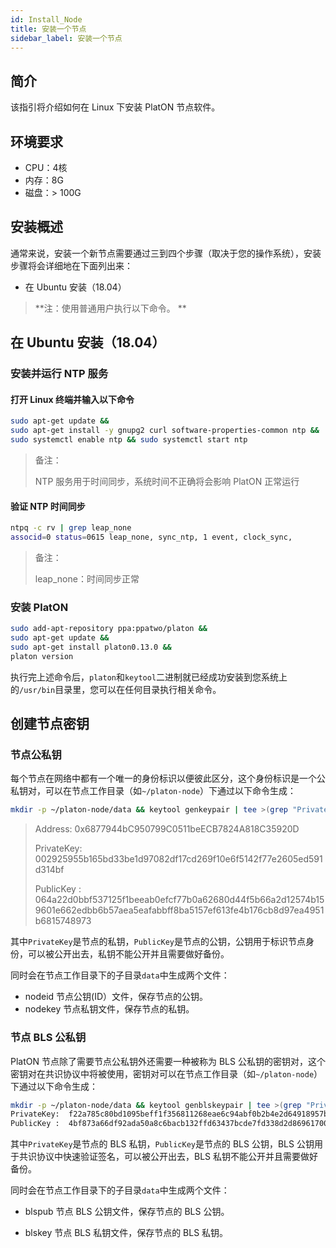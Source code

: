 ```yaml
---
id: Install_Node
title: 安装一个节点
sidebar_label: 安装一个节点
---
```


## 简介

该指引将介绍如何在 Linux 下安装 PlatON 节点软件。



## 环境要求

- CPU：4核
- 内存：8G
- 磁盘：> 100G



## 安装概述

通常来说，安装一个新节点需要通过三到四个步骤（取决于您的操作系统），安装步骤将会详细地在下面列出来：

- 在 Ubuntu 安装（18.04）

> **注：使用普通用户执行以下命令。 **


## 在 Ubuntu 安装（18.04）

### 安装并运行 NTP 服务

#### 打开 Linux 终端并输入以下命令

```bash
sudo apt-get update &&
sudo apt-get install -y gnupg2 curl software-properties-common ntp &&
sudo systemctl enable ntp && sudo systemctl start ntp
```

> 备注：
>
> NTP 服务用于时间同步，系统时间不正确将会影响 PlatON 正常运行



#### 验证 NTP 时间同步

```bash
ntpq -c rv | grep leap_none
associd=0 status=0615 leap_none, sync_ntp, 1 event, clock_sync,
```

> 备注：
>
> leap_none：时间同步正常



### 安装 PlatON

```bash
sudo add-apt-repository ppa:ppatwo/platon && 
sudo apt-get update && 
sudo apt-get install platon0.13.0 &&
platon version
```

执行完上述命令后，`platon`和`keytool`二进制就已经成功安装到您系统上的`/usr/bin`目录里，您可以在任何目录执行相关命令。



## 创建节点密钥

### 节点公私钥

每个节点在网络中都有一个唯一的身份标识以便彼此区分，这个身份标识是一个公私钥对，可以在节点工作目录（如`~/platon-node`）下通过以下命令生成：

```bash
mkdir -p ~/platon-node/data && keytool genkeypair | tee >(grep "PrivateKey" | awk '{print $2}' > ~/platon-node/data/nodekey) >(grep "PublicKey" | awk '{print $3}' > ~/platon-node/data/nodeid)
```

> Address:  0x6877944bC950799C0511beECB7824A818C35920D
>
> PrivateKey:  002925955b165bd33be1d97082df17cd269f10e6f5142f77e2605ed591d314bf
>
> PublicKey :  064a22d0bbf537125f1beeab0efcf77b0a62680d44f5b66a2d12574b159601e662edbb6b57aea5eafabbff8ba5157ef613fe4b176cb8d97ea4951b6815748973

其中`PrivateKey`是节点的私钥，`PublicKey`是节点的公钥，公钥用于标识节点身份，可以被公开出去，私钥不能公开并且需要做好备份。

同时会在节点工作目录下的子目录`data`中生成两个文件：

- nodeid 节点公钥(ID）文件，保存节点的公钥。
- nodekey 节点私钥文件，保存节点的私钥。



### 节点 BLS 公私钥

PlatON 节点除了需要节点公私钥外还需要一种被称为 BLS 公私钥的密钥对，这个密钥对在共识协议中将被使用，密钥对可以在节点工作目录（如`~/platon-node`）下通过以下命令生成：

```bash
mkdir -p ~/platon-node/data && keytool genblskeypair | tee >(grep "PrivateKey" | awk '{print $2}' > ~/platon-node/data/blskey) >(grep "PublicKey" | awk '{print $3}' > ~/platon-node/data/blspub)
PrivateKey:  f22a785c80bd1095beff1f356811268eae6c94abf0b2b4e2d64918957b74783e
PublicKey :  4bf873a66df92ada50a8c6bacb132ffd63437bcde7fd338d2d8696170034a6332e404ac3abb50326ee517ec5f63caf12891ce794ed14f8528fa7c54bc0ded7c5291f708116bb8ee8adadf1e88588866325d764230f4a45929d267a9e8f264402
```

其中`PrivateKey`是节点的 BLS 私钥，`PublicKey`是节点的 BLS 公钥，BLS 公钥用于共识协议中快速验证签名，可以被公开出去，BLS 私钥不能公开并且需要做好备份。

同时会在节点工作目录下的子目录`data`中生成两个文件：

- blspub 节点 BLS 公钥文件，保存节点的 BLS 公钥。

- blskey 节点 BLS 私钥文件，保存节点的 BLS 私钥。
